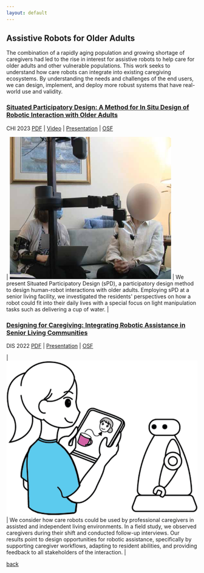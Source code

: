 ```yaml
---
layout: default
---
```


## Assistive Robots for Older Adults
The combination of a rapidly aging population and growing shortage of caregivers had led to the rise in interest for assistive robots to help care for older adults and other vulnerable populations. This work seeks to understand how care robots can integrate into existing caregiving ecosystems. By understanding the needs and challenges of the end users, we can design, implement, and deploy more robust systems that have real-world use and validity.

### [Situated Participatory Design: A Method for In Situ Design of Robotic Interaction with Older Adults](https://dl.acm.org/doi/abs/10.1145/3544548.3580893)
CHI 2023 <a href="https://arxiv.org/pdf/2302.00588.pdf" target="_blank" class="link_grey">PDF</a> | <a href="https://youtu.be/oGSpAy7-jvs" target="_blank" class="link_grey">Video</a> | <a href="https://www.youtube.com/watch?v=yxjWKN2FmoM" target="_blank" class="link_grey">Presentation</a> | <a href="https://osf.io/ubnw5/" target="_blank" class="link_grey">OSF</a>

| ![Situated Participatory Design](./assets/img/spd.png) | We present Situated Participatory Design (sPD), a participatory design method to design human-robot interactions with older adults. Employing sPD at a senior living facility, we investigated the residents' perspectives on how a robot could fit into their daily lives with a special focus on light manipulation tasks such as delivering a cup of water. |

### [Designing for Caregiving: Integrating Robotic Assistance in Senior Living Communities](https://dl.acm.org/doi/abs/10.1145/3532106.3533536)
DIS 2022 <a href="https://arxiv.org/pdf/2205.09032.pdf" target="_blank" class="link_grey">PDF</a> | <a href="https://www.youtube.com/watch?v=3TiT-W56RO0" target="_blank" class="link_grey">Presentation</a> | <a href="https://osf.io/mfkr5/" target="_blank" class="link_grey">OSF</a>

| ![Designing for Caregiving](./assets/img/caregiver-design.png) | We consider how care robots could be used by professional caregivers in assisted and independent living environments. In a field study, we observed caregivers during their shift and conducted follow-up interviews. Our results point to design opportunities for robotic assistance, specifically by supporting caregiver workflows, adapting to resident abilities, and providing feedback to all stakeholders of the interaction. |

[back](./)
